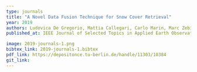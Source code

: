 ```yaml
---
type: journals
title: "A Novel Data Fusion Technique for Snow Cover Retrieval"
year: 2019
authors: Ludovica De Gregorio, Mattia Callegari, Carlo Marin, Marc Zebisch, Lorenzo Bruzzone, Begüm Demir, Ulrich Strasser, Thomas Marke, Daniel Günther, R. Nadalet and Claudia Notarnicola
published_at: IEEE Journal of Selected Topics in Applied Earth Observations and Remote Sensing, 12(8):2862-2877, 2019

image: 2019-journals-1.png
bibtex_link: 2019-journals-1.bibtex
pdf_link: https://depositonce.tu-berlin.de/handle/11303/10384
git_link:
---
```

